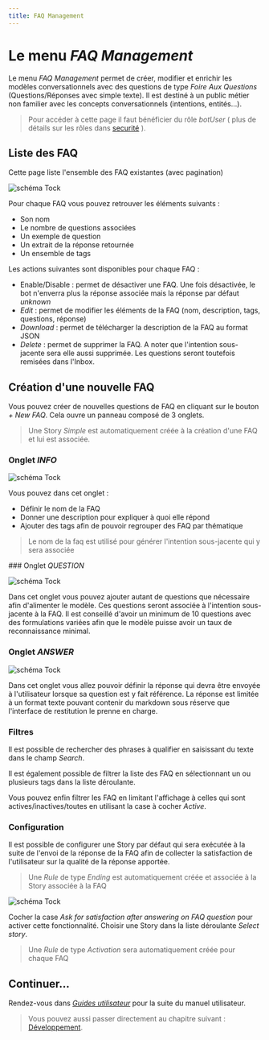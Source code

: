 ```yaml
---
title: FAQ Management
---
```


# Le menu _FAQ Management_

Le menu _FAQ Management_ permet de créer, modifier et enrichir les modèles conversationnels avec des questions de type _Foire Aux Questions_ (Questions/Réponses avec simple texte).
Il est destiné à un public métier non familier avec les concepts conversationnels (intentions, entités...).

> Pour accéder à cette page il faut bénéficier du rôle _botUser_ ( plus de détails sur les rôles dans [securité](../../../admin/security.md#rôles) ).

## Liste des FAQ

Cette page liste l'ensemble des FAQ existantes (avec pagination)

![schéma Tock](../../img/faq-list.png "Liste des FAQ")

Pour chaque FAQ vous pouvez retrouver les éléments suivants :

- Son nom
- Le nombre de questions associées
- Un exemple de question
- Un extrait de la réponse retournée
- Un ensemble de tags

Les actions suivantes sont disponibles pour chaque FAQ :

- Enable/Disable : permet de désactiver une FAQ. Une fois désactivée, le bot n'enverra plus la réponse associée mais la réponse par défaut _unknown_
- _Edit_ : permet de modifier les éléments de la FAQ (nom, description, tags, questions, réponse)
- _Download_ : permet de télécharger la description de la FAQ au format JSON
- _Delete_ : permet de supprimer la FAQ. A noter que l'intention sous-jacente sera elle aussi supprimée. Les questions seront toutefois remisées dans l'Inbox.

## Création d'une nouvelle FAQ

Vous pouvez créer de nouvelles questions de FAQ en cliquant sur le bouton _+ New FAQ_.
Cela ouvre un panneau composé de 3 onglets.

> Une Story _Simple_ est automatiquement créée à la création d'une FAQ et lui est associée.

### Onglet _INFO_

![schéma Tock](../../img/new_faq_info.png "Informations générales de la FAQ")

Vous pouvez dans cet onglet :

- Définir le nom de la FAQ
- Donner une description pour expliquer à quoi elle répond
- Ajouter des tags afin de pouvoir regrouper des FAQ par thématique

> Le nom de la faq est utilisé pour générer l'intention sous-jacente qui y sera associée

### Onglet _QUESTION_

![schéma Tock](../../img/new_faq_question.png "Liste des questions associées à la FAQ")

Dans cet onglet vous pouvez ajouter autant de questions que nécessaire afin d'alimenter le modèle.
Ces questions seront associée à l'intention sous-jacente à la FAQ.
Il est conseillé d'avoir un minimum de 10 questions avec des formulations variées afin que le modèle puisse avoir un taux de reconnaissance minimal.

### Onglet _ANSWER_

![schéma Tock](../../img/new_faq_answer.png "Réponse associées à la FAQ")

Dans cet onglet vous allez pouvoir définir la réponse qui devra être envoyée à l'utilisateur lorsque sa question est y fait référence.
La réponse est limitée à un format texte pouvant contenir du markdown sous réserve que l'interface de restitution le prenne en charge.

### Filtres

Il est possible de rechercher des phrases à qualifier en saisissant du texte dans le champ _Search_.

Il est également possible de filtrer la liste des FAQ en sélectionnant un ou plusieurs tags dans la liste déroulante.

Vous pouvez enfin filtrer les FAQ en limitant l'affichage à celles qui sont actives/inactives/toutes en utilisant la case à cocher _Active_.

### Configuration

Il est possible de configurer une Story par défaut qui sera exécutée à la suite de l'envoi de la réponse de la FAQ afin de collecter la satisfaction de l'utilisateur sur la qualité de la réponse apportée.

> Une _Rule_ de type _Ending_ est automatiquement créée et associée à la Story associée à la FAQ

![schéma Tock](../../img/faq-parameters.png "Paramètres des FAQ")

Cocher la case _Ask for satisfaction after answering on FAQ question_ pour activer cette fonctionnalité.
Choisir une Story dans la liste déroulante _Select story_.

> Une _Rule_ de type _Activation_ sera automatiquement créée pour chaque FAQ

## Continuer...

Rendez-vous dans [_Guides utilisateur_](../../user/guides.md) pour la suite du manuel utilisateur.

> Vous pouvez aussi passer directement au chapitre suivant : [Développement](../../../dev/modes.md).
